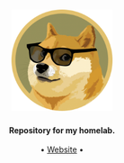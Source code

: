 <h1 align="center"><img src="https://github.com/updatemike/homelab/blob/main/images/sunglass-doge-500.png?raw=true" alt="Home Lab" width="180" height="180" loading="lazy"></h1>
<p align="center">
    <b>Repository for my homelab.</b>
    <br><br>
    •  <a href=# target="_blank" rel="noopener">Website</a> • 
